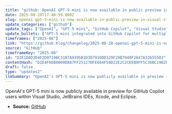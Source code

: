 ```yaml
---
title: "github: OpenAI GPT-5 mini is now available in public preview in Visual Studio, JetBrains IDEs, Xcode, and Eclipse"
date: 2025-08-28T17:40:59.000Z
slug: openai-gpt-5-mini-is-now-available-in-public-preview-in-visual-studio-jetbrains-ides-xcode-and-eclipse
update_categories: ["github"]
update_tags: ["OpenAI", "GPT-5 mini", "GitHub Copilot", "Visual Studio", "JetBrains", "Xcode", "Eclipse", "public preview"]
update_bullets: ["GPT-5 mini integrated into GitHub Copilot for multiple IDEs.", "Public preview accessible in Visual Studio, JetBrains IDEs, Xcode, and Eclipse.", "Enables enhanced AI-assisted coding within supported development environments."]
timeframes: ["2025-08"]
link: "https://github.blog/changelog/2025-08-28-openai-gpt-5-mini-is-now-available-in-public-preview-in-visual-studio-jetbrains-ides-xcode-and-eclipse"
source: "GitHub"
timeframeKey: "2025-08"
id: "D2E1D0D3D4F2D9719BC31B7A9395B1D3D7910DD329F29B7948F2847A326555D3"
contentHash: "D1E4F6EB0009D8A7FF25127DFE604F50D22E2C2CEEB9FF5C36BC1902EF64F014"
draft: false
type: "updates2"
llmSummary: "OpenAI's GPT-5 mini is now publicly available in preview for GitHub Copilot users within Visual Studio, JetBrains IDEs, Xcode, and Eclipse."
---
```


OpenAI's GPT-5 mini is now publicly available in preview for GitHub Copilot users within Visual Studio, JetBrains IDEs, Xcode, and Eclipse.

- **Source:** [GitHub](https://github.blog/changelog/2025-08-28-openai-gpt-5-mini-is-now-available-in-public-preview-in-visual-studio-jetbrains-ides-xcode-and-eclipse)
